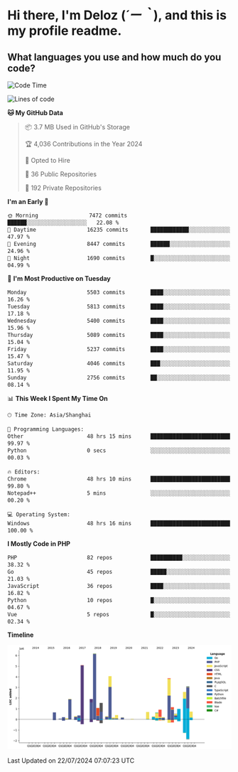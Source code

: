 # **Hi there, I'm Deloz (*´ー｀*), and this is my profile readme.**

## **What languages you use and how much do you code?**

<!--START_SECTION:waka-->
![Code Time](http://img.shields.io/badge/Code%20Time-4%2C467%20hrs%2014%20mins-blue)

![Lines of code](https://img.shields.io/badge/From%20Hello%20World%20I%27ve%20Written-40.0%20million%20lines%20of%20code-blue)

**🐱 My GitHub Data** 

> 📦 3.7 MB Used in GitHub's Storage 
 > 
> 🏆 4,036 Contributions in the Year 2024
 > 
> 💼 Opted to Hire
 > 
> 📜 36 Public Repositories 
 > 
> 🔑 192 Private Repositories 
 > 
**I'm an Early 🐤** 

```text
🌞 Morning                7472 commits        ██████░░░░░░░░░░░░░░░░░░░   22.08 % 
🌆 Daytime                16235 commits       ████████████░░░░░░░░░░░░░   47.97 % 
🌃 Evening                8447 commits        ██████░░░░░░░░░░░░░░░░░░░   24.96 % 
🌙 Night                  1690 commits        █░░░░░░░░░░░░░░░░░░░░░░░░   04.99 % 
```
📅 **I'm Most Productive on Tuesday** 

```text
Monday                   5503 commits        ████░░░░░░░░░░░░░░░░░░░░░   16.26 % 
Tuesday                  5813 commits        ████░░░░░░░░░░░░░░░░░░░░░   17.18 % 
Wednesday                5400 commits        ████░░░░░░░░░░░░░░░░░░░░░   15.96 % 
Thursday                 5089 commits        ████░░░░░░░░░░░░░░░░░░░░░   15.04 % 
Friday                   5237 commits        ████░░░░░░░░░░░░░░░░░░░░░   15.47 % 
Saturday                 4046 commits        ███░░░░░░░░░░░░░░░░░░░░░░   11.95 % 
Sunday                   2756 commits        ██░░░░░░░░░░░░░░░░░░░░░░░   08.14 % 
```


📊 **This Week I Spent My Time On** 

```text
🕑︎ Time Zone: Asia/Shanghai

💬 Programming Languages: 
Other                    48 hrs 15 mins      █████████████████████████   99.97 % 
Python                   0 secs              ░░░░░░░░░░░░░░░░░░░░░░░░░   00.03 % 

🔥 Editors: 
Chrome                   48 hrs 10 mins      █████████████████████████   99.80 % 
Notepad++                5 mins              ░░░░░░░░░░░░░░░░░░░░░░░░░   00.20 % 

💻 Operating System: 
Windows                  48 hrs 16 mins      █████████████████████████   100.00 % 
```

**I Mostly Code in PHP** 

```text
PHP                      82 repos            ██████████░░░░░░░░░░░░░░░   38.32 % 
Go                       45 repos            █████░░░░░░░░░░░░░░░░░░░░   21.03 % 
JavaScript               36 repos            ████░░░░░░░░░░░░░░░░░░░░░   16.82 % 
Python                   10 repos            █░░░░░░░░░░░░░░░░░░░░░░░░   04.67 % 
Vue                      5 repos             █░░░░░░░░░░░░░░░░░░░░░░░░   02.34 % 
```



**Timeline**

![Lines of Code chart](https://raw.githubusercontent.com/deloz/deloz/main/assets/bar_graph.png)


 Last Updated on 22/07/2024 07:07:23 UTC
<!--END_SECTION:waka-->
